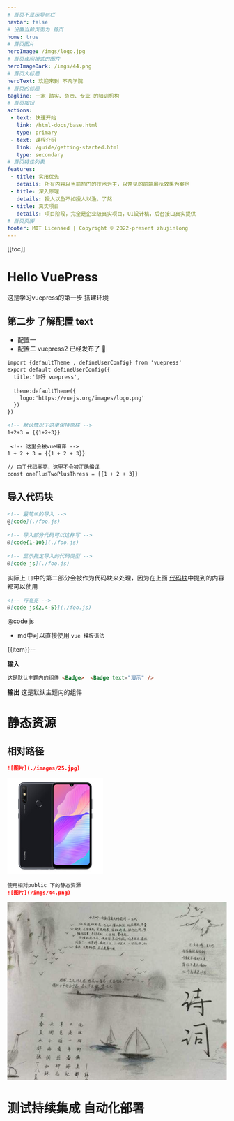 ```yaml
---
# 首页不显示导航栏
navbar: false
# 设置当前页面为 首页
home: true
# 首页图片
heroImage: /imgs/logo.jpg
# 首页夜间模式的图片
heroImageDark: /imgs/44.png
# 首页大标题
heroText: 欢迎来到 不凡学院
# 首页的标题
tagline: 一家 踏实、负责、专业 的培训机构
# 首页按钮
actions:
 - text: 快速开始
   link: /html-docs/base.html
   type: primary
 - text: 课程介绍
   link: /guide/getting-started.html
   type: secondary
# 首页特性列表
features:
 - title: 实用优先
   details: 所有内容以当前热门的技术为主，以常见的前端展示效果为案例
 - title: 深入原理
   details: 授人以鱼不如授人以渔，了然
 - title: 真实项目
   details: 项目阶段，完全是企业级真实项目，UI设计稿，后台接口真实提供
# 首页页脚
footer: MIT Licensed | Copyright © 2022-present zhujinlong
---
```



[[toc]]

# Hello VuePress
这是学习vuepress的第一步 搭建环境
## 第二步 了解配置  text
+ 配置一
+ 配置二
vuepress2 已经发布了 :tada:
```js{1,6-8}
import {defaultTheme , defineUserConfig} from 'vuepress'
export default defineUserConfig({
  title:'你好 vuepress',

  theme:defaultTheme({
    logo:'https://vuejs.org/images/logo.png'
  })
})
```

```md
<!-- 默认情况下这里保持原样 -->
1+2+3 = {{1+2+3}}
````

```md:no-v-pre
 <!-- 这里会被vue编译 -->
1 + 2 + 3 = {{1 + 2 + 3}}
```

```js:no-v-pre
// 由于代码高亮，这里不会被正确编译
const onePlusTwoPlusThress = {{1 + 2 + 3}}
```

## 导入代码块
```md
<!-- 最简单的导入 -->
@[code](./foo.js)
```

```md
<!-- 导入部分代码可以这样写 -->
@[code{1-10}](./foo.js)
```

```md
<!-- 显示指定导入的代码类型 -->
@[code js](./foo.js)
```
实际上 `[]`中的第二部分会被作为代码块来处理，因为在上面 [代码块](README.md)中提到的内容都可以使用
```md
<!-- 行高亮 -->
@[code js{2,4-5}](./foo.js)
```
@[code js](./foo.js)


+ md中可以直接使用 `vue 模板语法`

<span v-for="item in 10" :key="item"> {{item}}-- </span>

**输入**
```md
这是默认主题内的组件 <Badge>  <Badge text="演示" />
```
**输出**
这是默认主题内的组件  <Badge text="演示" />
# 静态资源
## 相对路径
```md
![图片](./images/25.jpg)
```
![图片](./images/25.jpg)
```md
使用相对public 下的静态资源
![图片](/imgs/44.png)
```
![图片](/imgs/44.png)
# 测试持续集成 自动化部署